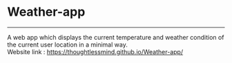 # Weather-app
---
A web app which displays the current temperature and weather condition of the current user location in a minimal way.
</br>Website link : https://thoughtlessmind.github.io/Weather-app/

